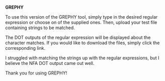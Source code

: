 **GREPHY**

To use this version of the GREPHY tool, simply type in the desired regular expression or choose on of the supplied ones. Then, upload your test file containing strings to be matched.

The DOT outputs of the regular expression will be displayed about the character matches. If you would  like to download the files, simply click the corresponding link.

I struggled with matching the strings up with the regular expressions, but I believe the NFA DOT output came out well.

Thank you for using GREPHY!
